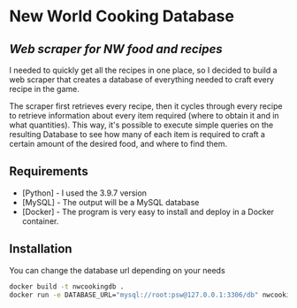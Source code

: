 # New World Cooking Database
## _Web scraper for NW food and recipes_

I needed to quickly get all the recipes in one place, so I decided to build a web scraper that creates a database of everything needed to craft every recipe in the game.

The scraper first retrieves every recipe, then it cycles through every recipe to retrieve information about every item required (where to obtain it and in what quantities). This way, it's possible to execute simple queries on the resulting Database to see how many of each item is required to craft a certain amount of the desired food, and where to find them.

## Requirements

- [Python] - I used the 3.9.7 version
- [MySQL] - The output will be a MySQL database
- [Docker] - The program is very easy to install and deploy in a Docker container.

## Installation

You can change the database url depending on your needs
```sh
docker build -t nwcookingdb .
docker run -e DATABASE_URL="mysql://root:psw@127.0.0.1:3306/db" nwcookingdb
```
